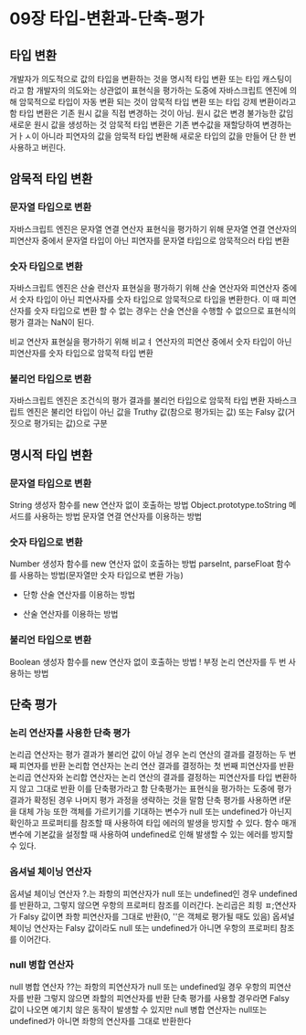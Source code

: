 # 09장 타입-변환과-단축-평가

## 타입 변환

개발자가 의도적으로 값의 타입을 변환하는 것을 명시적 타입 변환 또는 타입 캐스팅이라고 함
개발자의 의도와는 상관없이 표현식을 평가하는 도중에 자바스크립트 엔진에 의해 암묵적으로
타입이 자동 변환 되는 것이 암묵적 타입 변환 또는 타입 강제 변환이라고 함
타입 변환은 기존 원시 값을 직접 변경하는 것이 아님. 원시 값은 변경 불가능한 값임
새로운 원시 값을 생성하는 것
암묵적 타입 변환은 기존 변수값을 재할당하여 변경하는 거ㅏㅅ이 아니라 피연자의 값을 암묵적 타입 변환해
새로운 타입의 값을 만들어 단 한 번 사용하고 버린다.

## 암묵적 타입 변환

### 문자열 타입으로 변환

자바스크립트 엔진은 문자열 연결 연산자 표현식을 평가하기 위해 문자열 연결 연산자의 피연산자 중에서
문자열 타입이 아닌 피연자를 문자열 타입으로 암묵적으러 타입 변환

### 숫자 타입으로 변환

자바스크립트 엔진은 산술 련산자 표현실을 평가하기 위해 산술 연산자와 피연산자 중에서 숫자 타입이
아닌 피연사자를 숫자 타입으로 암묵적으로 타입을 변환한다. 이 때 피연산자를 숫자 타입으로 변환 할 수 없는 경우는
산술 연산을 수행할 수 없으므로 표현식의 평가 결과는 NaN이 된다.

비교 연산자 표현실을 평가하기 위해 비교ㅕ 연산자의 피연산 중에서 숫자 타입이 아닌 피연산자를 숫자 타입으로 암묵적 타입 변환

### 불리언 타입으로 변환

자바스크립트 엔진은 조건식의 평가 결과를 불리언 타입으로 암묵적 타입 변환
자바스크립트 엔진은 불리언 타입이 아닌 값을 Truthy 값(참으로 평가되는 값) 또는
Falsy 값(거짓으로 평가되는 값)으로 구분

## 명시적 타입 변환

### 문자열 타입으로 변환

String 생성자 함수를 new 연산자 없이 호출하는 방법
Object.prototype.toString 메서드를 사용하는 방법
문자열 연결 연산자를 이용하는 방법

### 숫자 타입으로 변환

Number 생성자 함수를 new 연산자 없이 호출하는 방법
parseInt, parseFloat 함수를 사용하는 방법(문자열만 숫자 타입으로 변환 가능)

- 단항 산술 연산자를 이용하는 방법

* 산술 연산자를 이용하는 방법

### 불리언 타입으로 변환

Boolean 생성자 함수를 new 연산자 없이 호출하는 방법
! 부정 논리 연산자를 두 번 사용하는 방법

## 단축 평가

### 논리 연산자를 사용한 단축 평가

논리곱 연산자는 평가 결과가 불리언 값이 아닐 경우 논리 연산의 결과를 결정하는 두 번째 피연자를 반환
논리합 연산자는 논리 연산 결과를 결정하는 첫 번째 피연산자를 반환
논리곱 연산자와 논리합 연산자는 논리 연산의 결과를 결정하는 피연산자를 타입 변환하지 않고 그대로 반환
이를 단축평가라고 함
단축평가는 표현식을 평가하는 도중에 평가 결과가 확정된 경우 나머지 평가 과정을 생략하는 것을 말함
단축 평가를 사용하면 if문을 대체 가능
또한 객체를 가르키기를 기대하는 변수가 null 또는 undefined가 아닌지 확인하고 프로퍼티를 참조할 때 사용하여
타입 에러의 발생을 방지할 수 있다.
함수 매개변수에 기본값을 설정할 때 사용하여 undefined로 인해 발생할 수 있는 에러를 방지할 수 있다.

### 옵셔널 체이닝 연산자

옵셔널 체이닝 연산자 ?.는 좌항의 피연산자가 null 또는 undefined인 경우 undefined를 반환하고, 그렇지 않으면 우항의 프로퍼티 참조를 이러간다.
논리곱은 죄힝 ㅍ;연산자가 Falsy 값이면 좌항 피연산자를 그대로 반환(0, ''은 객체로 평가될 때도 있음)
옵셔널 체이닝 연산자는 Falsy 값이라도 null 또는 undefined가 아니면 우항의 프로퍼티 참조를 이어간다.

### null 병합 연산자

null 병합 연산자 ??는 좌항의 피연산자가 null 또는 undefined일 경우 우항의 피연산자를 반환 그렇지 않으면 좌할의 피연산자를 반환
단축 평가를 사용할 경우라면 Falsy 값이 나오면 예기치 않은 동작이 발생할 수 있지만
null 병합 연산자는 null또는 undefined가 아니면 좌항의 연산자를 그대로 반환한다
